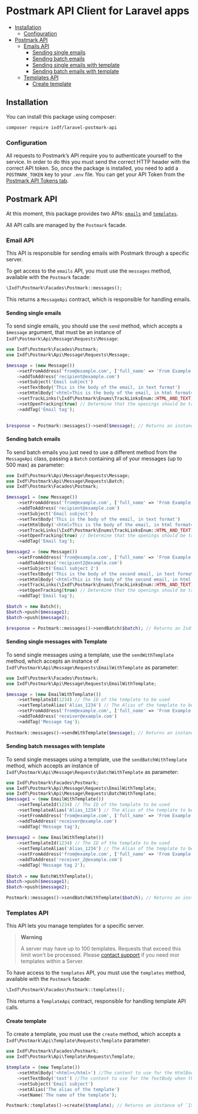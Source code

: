 # Postmark API Client for Laravel apps

- [Installation](#installation)
  - [Configuration](#configuration)
- [Postmark API](#postmark-api)
  - [Emails API](#email-api)
    - [Sending single emails](#sending-single-emails)
    - [Sending batch emails](#sending-batch-emails)
    - [Sending single emails with template](#sending-single-messages-with-template)
    - [Sending batch emails with template](#sending-batch-messages-with-template)
  - [Templates API](#templates-api)
    - [Create template](#create-template)

## Installation
You can install this package using composer:

```bash
composer require ixdf/laravel-postmark-api
```

### Configuration
All requests to Postmark’s API require you to authenticate yourself to the service. In order to do this you must send the correct HTTP header with the correct API token. So, once the package is installed, you need to add a `POSTMARK_TOKEN` key to your `.env` file. You can get your API Token from the [Postmark API Tokens tab](https://account.postmarkapp.com/api_tokens).


## Postmark API
At this moment, this package provides two APIs: [`emails`](https://postmarkapp.com/developer/api/email-api) and [`templates`](https://postmarkapp.com/developer/api/templates-api).

All API calls are managed by the `Postmark` facade.


### Email API
This API is responsible for sending emails with Postmark through a specific server.

To get access to the `emails` API, you must use the `messages` method, available with the `Postmark` facade:

```php
\Ixdf\Postmark\Facades\Postmark::messages();
```
This returns a `MessageApi` contract, which is responsible for handling emails.

#### Sending single emails
To send single emails, you should use the `send` method, which accepts a `$message` argument, that must be an instance of `Ixdf\Postmark\Api\Message\Requests\Message`:


```php
use Ixdf\Postmark\Facades\Postmark;
use Ixdf\Postmark\Api\Message\Requests\Message;

$message = (new Message())
    ->setFromAddress('from@example.com', ['full_name' => 'From Example'])
    ->addToAddress('recipient@example.com')
    ->setSubject('Email subject')
    ->setTextBody('This is the body of the email, in text format')
    ->setHtmlBody('<html>This is the body of the email, in html format</html>')
    ->setTrackLinks(\Ixdf\Postmark\Enums\TrackLinksEnum::HTML_AND_TEXT) // Determine which type of links should be tracked
    ->setOpenTracking(true) // Determine that the openings should be tracked
    ->addTag('Email tag');
 

$response = Postmark::messages()->send($message); // Returns an instance of `\Ixdf\Postmark\Models\Message\SendResponse`
```

#### Sending batch emails
To send batch emails you just need to use a different method from the `MessageApi` class, passing a `Batch` containing all of your messages (up to 500 max) as parameter:

```php
use Ixdf\Postmark\Api\Message\Requests\Message;
use Ixdf\Postmark\Api\Message\Requests\Batch;
use Ixdf\Postmark\Facades\Postmark;

$message1 = (new Message())
    ->setFromAddress('from@example.com', ['full_name' => 'From Example'])
    ->addToAddress('recipient@example.com')
    ->setSubject('Email subject')
    ->setTextBody('This is the body of the email, in text format')
    ->setHtmlBody('<html>This is the body of the email, in html format</html>')
    ->setTrackLinks(\Ixdf\Postmark\Enums\TrackLinksEnum::HTML_AND_TEXT) // Determine which type of links should be tracked
    ->setOpenTracking(true) // Determine that the openings should be tracked
    ->addTag('Email tag');

$message2 = (new Message())
    ->setFromAddress('from@example.com', ['full_name' => 'From Example'])
    ->addToAddress('recipient2@example.com')
    ->setSubject('Email subject 2')
    ->setTextBody('This is the body of the second email, in text format')
    ->setHtmlBody('<html>This is the body of the second email, in html format</html>')
    ->setTrackLinks(\Ixdf\Postmark\Enums\TrackLinksEnum::HTML_AND_TEXT) // Determine which type of links should be tracked
    ->setOpenTracking(true) // Determine that the openings should be tracked
    ->addTag('Email tag');

$batch = new Batch();
$batch->push($message1);
$batch->push($message2);

$response = Postmark::messages()->sendBatch($batch); // Returns an Ixdf\Postmark\Models\Message\SendBatchResponse instance
```

#### Sending single messages with Template
To send single messages using a template, use the `sendWithTemplate` method, which accepts an instance of `Ixdf\Postmark\Api\Message\Requests\EmailWithTemplate` as parameter:

```php
use Ixdf\Postmark\Facades\Postmark;
use Ixdf\Postmark\Api\Message\Requests\EmailWithTemplate;

$message = (new EmailWithTemplate())
    ->setTemplateId(1234) // The ID of the template to be used 
    ->setTemplateAlias('Alias_1234') // The Alias of the template to be used (not necessary when using `setTemplateId`
    ->setFromAddress('from@example.com', ['full_name' => 'From Example'])
    ->addToAddress('receiver@example.com')
    ->addTag('Message tag');
    
Postmark::messages()->sendWithTemplate($message); // Returns an instance of `Ixdf\Postmark\Models\Message\SendWithTemplateResponse`
```

#### Sending batch messages with template
To send single messages using a template, use the `sendBatchWithTemplate` method, which accepts an instance of `Ixdf\Postmark\Api\Message\Requests\BatchWithTemplate` as parameter:

```php
use Ixdf\Postmark\Facades\Postmark;
use Ixdf\Postmark\Api\Message\Requests\EmailWithTemplate;
use Ixdf\Postmark\Api\Message\Requests\BatchWithTemplate;
$message1 = (new EmailWithTemplate())
    ->setTemplateId(1234) // The ID of the template to be used 
    ->setTemplateAlias('Alias_1234') // The Alias of the template to be used (not necessary when using `setTemplateId`
    ->setFromAddress('from@example.com', ['full_name' => 'From Example'])
    ->addToAddress('receiver@example.com')
    ->addTag('Message tag');
    
$message2 = (new EmailWithTemplate())
    ->setTemplateId(1234) // The ID of the template to be used 
    ->setTemplateAlias('Alias_1234') // The Alias of the template to be used (not necessary when using `setTemplateId`
    ->setFromAddress('from@example.com', ['full_name' => 'From Example'])
    ->addToAddress('receiver_2@example.com')
    ->addTag('Message tag 2');
    
$batch = new BatchWithTemplate();
$batch->push($message1);
$batch->push($message2);

Postmark::messages()->sendBatchWithTemplate($batch); // Returns an instance of `Ixdf\Postmark\Models\Message\SendBatchWithTemplateResponse`
```

### Templates API
This API lets you manage templates for a specific server.

> **Warning**
> 
> A server may have up to 100 templates. Requests that exceed this limit won't be processed. Please [contact support](https://postmarkapp.com/contact) if you need mor templates within a Server.

To have access to the `templates` API, you must use the `templates` method, available with the `Postmark` facade:

```php
\Ixdf\Postmark\Facades\Postmark::templates();
```

This returns a `TemplateApi` contract, responsible for handling template API calls.

#### Create template
To create a template, you must use the `create` method, which accepts a `Ixdf\Postmark\Api\Template\Requests\Template` parameter:

```php
use Ixdf\Postmark\Facades\Postmark;
use Ixdf\Postmark\Api\Template\Requests\Template;

$template = (new Template())
    ->setHtmlBody('<html></html>') //The content to use for the HtmlBody when this template is used to send email.
    ->setTextBody('text') //The content to use for the TextBody when this template is used to send email.
    ->setSubject('Email subject')
    ->setAlias('The alias of the template')
    ->setName('The name of the template');

Postmark::templates()->create($template); // Returns an instance of `Ixdf\Postmark\Models\Template\CreateResponse`
```
